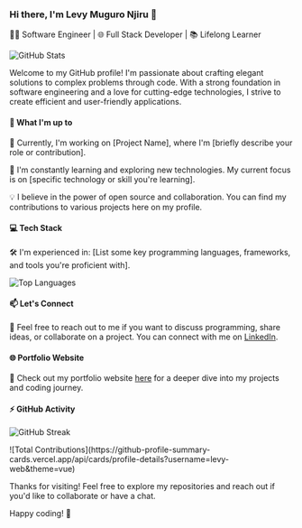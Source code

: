 ### Hi there, I'm Levy Muguro Njiru 👋

👨‍💻 Software Engineer | 🌐 Full Stack Developer | 📚 Lifelong Learner

![GitHub Stats](https://github-readme-stats.vercel.app/api?username=levy-web&show_icons=true)

Welcome to my GitHub profile! I'm passionate about crafting elegant solutions to complex problems through code. With a strong foundation in software engineering and a love for cutting-edge technologies, I strive to create efficient and user-friendly applications.

#### 🚀 What I'm up to

🔭 Currently, I'm working on [Project Name], where I'm [briefly describe your role or contribution].

🌱 I'm constantly learning and exploring new technologies. My current focus is on [specific technology or skill you're learning].

💡 I believe in the power of open source and collaboration. You can find my contributions to various projects here on my profile.

#### 💻 Tech Stack

🛠️ I'm experienced in: [List some key programming languages, frameworks, and tools you're proficient with].

![Top Languages](https://github-readme-stats.vercel.app/api/top-langs/?username=levy-web&layout=compact)

#### 📫 Let's Connect

📢 Feel free to reach out to me if you want to discuss programming, share ideas, or collaborate on a project. You can connect with me on [LinkedIn](https://www.linkedin.com/in/levy-njiru-muguro/).

#### 🌐 Portfolio Website

🔗 Check out my portfolio website [here](https://levy-portfolio-delta.vercel.app/) for a deeper dive into my projects and coding journey.


#### ⚡ GitHub Activity

![GitHub Streak](https://github-readme-streak-stats.herokuapp.com/?user=levy-web&theme=dark&hide=stars,commits,prs,issues)

<div style="width: 100%">
  ![Total Contributions](https://github-profile-summary-cards.vercel.app/api/cards/profile-details?username=levy-web&theme=vue)
</div>
 

Thanks for visiting! Feel free to explore my repositories and reach out if you'd like to collaborate or have a chat.

Happy coding! 🚀
